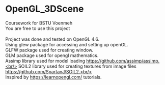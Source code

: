 # OpenGL_3DScene<br/>
Coursework for BSTU Voenmeh<br/> 
You are free to use this project<br/> 
<br/> 
Project was done and tested on OpenGL 4.6.<br/> 
Using glew package for accessing and setting up openGL.<br/> 
GLFW package used for creating window.<br/> 
GLM package used for opengl mathematics.<br/> 
Assimp library used for model loading https://github.com/assimp/assimp.<br/> 
SOIL2 library used for creating textures from image files https://github.com/SpartanJ/SOIL2.<br/> 
<br/> 
Inspired by https://learnopengl.com/ tutorials.
